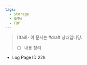 ```yaml
---
tags:
  - Storage
  - NVMe
  - FDP
---
```

> [!fail]- 이 문서는 #draft 상태입니당.
> - [ ] 내용 정리

- Log Page ID 22h